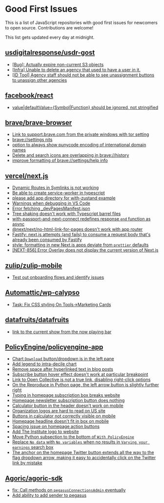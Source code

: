 # Good First Issues

This is a list of JavaScript repositories with good first issues for newcomers to open source. Contributions are welcome!

This list gets updated every day at midnight.

## [usdigitalresponse/usdr-gost](https://github.com/usdigitalresponse/usdr-gost)

- [[Bug]: Actually expire non-current S3 objects](https://github.com/usdigitalresponse/usdr-gost/issues/1808)
- [[Infra] Unable to delete an agency that used to have a user in it.](https://github.com/usdigitalresponse/usdr-gost/issues/1197)
- [[ID Tool] Agency staff should not be able to see unassignment buttons to unassign other agencies](https://github.com/usdigitalresponse/usdr-gost/issues/66)

## [facebook/react](https://github.com/facebook/react)

- [value|defaultValue={Symbol|Function} should be ignored, not stringified](https://github.com/facebook/react/issues/11734)

## [brave/brave-browser](https://github.com/brave/brave-browser)

- [Link to support.brave.com from the private windows with tor setting](https://github.com/brave/brave-browser/issues/34076)
- [brave://settings nits](https://github.com/brave/brave-browser/issues/20002)
- [option to always show punycode encoding of international domain names](https://github.com/brave/brave-browser/issues/17232)
- [Delete and search icons are overlapping in brave://history](https://github.com/brave/brave-browser/issues/32399)
- [improve formatting of brave://settings/help info](https://github.com/brave/brave-browser/issues/2560)

## [vercel/next.js](https://github.com/vercel/next.js)

- [Dynamic Routes in Symlinks is not working](https://github.com/vercel/next.js/issues/16660)
- [Be able to create service-worker in typescript](https://github.com/vercel/next.js/issues/33863)
- [please add app directory for with-zustand example](https://github.com/vercel/next.js/issues/52858)
- [Warnings when debugging in VS Code](https://github.com/vercel/next.js/issues/24349)
- [Error fetching _devPagesManifest.json](https://github.com/vercel/next.js/issues/17274)
- [Tree shaking doesn't work with Typescript barrel files](https://github.com/vercel/next.js/issues/12557)
- [with-passport-and-next-connect redefines response `end` function as async](https://github.com/vercel/next.js/issues/51628)
- [@next/next/no-html-link-for-pages doesn't work with app router](https://github.com/vercel/next.js/issues/51742)
- [Fastify: next.js attempts (and fails) to consume a request body that's already been consumed by Fastify](https://github.com/vercel/next.js/issues/24894)
- [style: formatting in new Next.js apps deviate from `prettier` defaults](https://github.com/vercel/next.js/issues/54402)
- [[NEXT-856] Error Overlay does not display the current version of Next.js](https://github.com/vercel/next.js/issues/47124)

## [zulip/zulip-mobile](https://github.com/zulip/zulip-mobile)

- [Test out onboarding flows and identify issues](https://github.com/zulip/zulip-mobile/issues/3132)

## [Automattic/wp-calypso](https://github.com/Automattic/wp-calypso)

- [Task: Fix CSS styling On Tools->Marketing Cards](https://github.com/Automattic/wp-calypso/issues/68761)

## [datafruits/datafruits](https://github.com/datafruits/datafruits)

- [link to the current show from the now playing bar](https://github.com/datafruits/datafruits/issues/571)

## [PolicyEngine/policyengine-app](https://github.com/PolicyEngine/policyengine-app)

- [Chart `Download` button/dropdown is in the left pane](https://github.com/PolicyEngine/policyengine-app/issues/759)
- [Add legend to intra-decile chart ](https://github.com/PolicyEngine/policyengine-app/issues/581)
- [Remove space after hyperlinked text in blog posts](https://github.com/PolicyEngine/policyengine-app/issues/752)
- [Subscribe button hover effect doesn't work at particular breakpoint](https://github.com/PolicyEngine/policyengine-app/issues/814)
- [Link to Open Collective is not a true link, disabling right-click options](https://github.com/PolicyEngine/policyengine-app/issues/776)
- [On the Reproduce in Python page, the left arrow button is slightly further right](https://github.com/PolicyEngine/policyengine-app/issues/775)
- [Typing in homepage subscription box breaks website](https://github.com/PolicyEngine/policyengine-app/issues/773)
- [Homepage newsletter subscription button does nothing](https://github.com/PolicyEngine/policyengine-app/issues/772)
- [Calculator button in the header doesn't work on mobile ](https://github.com/PolicyEngine/policyengine-app/issues/767)
- [Organization logos are hard to read on US site](https://github.com/PolicyEngine/policyengine-app/issues/760)
- [Buttons in calculator not correctly visible on mobile](https://github.com/PolicyEngine/policyengine-app/issues/758)
- [Homepage headline doesn't fit in box on mobile](https://github.com/PolicyEngine/policyengine-app/issues/757)
- [Spacing issue on homepage action buttons](https://github.com/PolicyEngine/policyengine-app/issues/753)
- [Add The Institute logo to website](https://github.com/PolicyEngine/policyengine-app/issues/723)
- [Move Python subsection to the bottom of `With PolicyEngine`](https://github.com/PolicyEngine/policyengine-app/issues/747)
- [Replace `No data` with `No variables` when no results in `Varying your earnings` search box](https://github.com/PolicyEngine/policyengine-app/issues/748)
- [The anchor on the homepage Twitter button extends all the way to the flag dropdown arrow, making it easy to accidentally click on the Twitter link by mistake](https://github.com/PolicyEngine/policyengine-app/issues/713)

## [Agoric/agoric-sdk](https://github.com/Agoric/agoric-sdk/pull/7536)

- [fix: Call methods on `pegasusConnectionsAdmin` eventually](https://github.com/Agoric/agoric-sdk/pull/7536)
- [Add ability to add sender to pegasus](https://github.com/Agoric/agoric-sdk/pull/8006)

